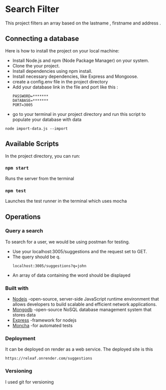 # Search Filter

This project filters an array based on the lastname , firstname and address .

## Connecting a database
Here is how to install the project on your local machine:

- Install Node.js and npm (Node Package Manager) on your system.
- Clone the your project.
- Install dependencies using npm install.
- Install necessary dependencies, like Express and Mongoose.
- create a config.env file in the project directory
- Add your database link in the file and port like this :
  ```
  PASSWORD=*******
  DATABASE=*******
  PORT=3005
  ```
- go to your terminal in your project directory and run this script to populate your database with data

```
node import-data.js --import
```

## Available Scripts

In the project directory, you can run:

### `npm start`

Runs the server from the terminal

### `npm test`

Launches the test runner in the terminal which uses mocha

## Operations
### Query a search
To search for a user, we would be using postman for testing.
- Use your localhost:3005/suggestions and the request set to GET.
- The query should be q.
  ```
  localhost:3005/suggestions?q=john
  ```
- An array of data containing the word should be displayed

### Built with
- [Nodejs](https://nodejs.org/en) -open-source, server-side JavaScript runtime environment that allows developers to build scalable and efficient network applications.
- [Mongodb](https://www.mongodb.com/) -open-source NoSQL database management system that stores data 
- [Express](https://expressjs.com/) -framework for nodejs
- [Moncha](https://mochajs.org/) -for automated tests

### Deployment
It can be deployed on render as a web service. The deployed site is this 
```
https://releaf.onrender.com/suggestions
```

### Versioning
I used git for versioning 

